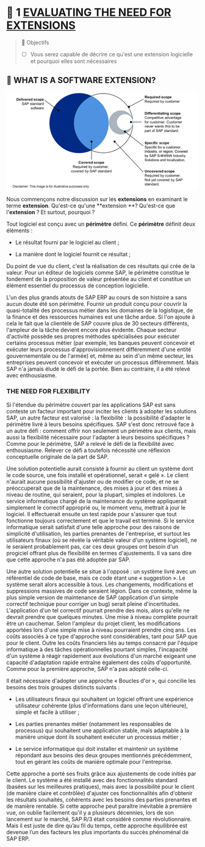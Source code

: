 # 🌸 1 [EVALUATING THE NEED FOR EXTENSIONS](https://learning.sap.com/learning-journeys/practicing-clean-core-extensibility-for-sap-s-4hana-cloud/evaluating-the-need-for-extensions_aaae6788-b141-45d3-9d3b-3ead49dba796?userlogin=true)

> 🌺 Objectifs
>
> - [ ] Vous serez capable de décrire ce qu'est une extension logicielle et pourquoi elles sont nécessaires

## 🌸 WHAT IS A SOFTWARE EXTENSION?

![](./assets/Extensions_001.png)

Nous commençons notre discussion sur les **extensions** en examinant le terme **extension**. Qu'est-ce qu'une **extension **? Qu'est-ce que l'**extension** ? Et surtout, pourquoi ?

Tout logiciel est conçu avec un **périmètre** défini. Ce **périmètre** définit deux éléments :

- Le résultat fourni par le logiciel au client ;

- La manière dont le logiciel fournit ce résultat ;

Du point de vue du client, c'est la réalisation de ces résultats qui crée de la valeur. Pour un éditeur de logiciels comme SAP, le périmètre constitue le fondement de la proposition de valeur présentée au client et constitue un élément essentiel du processus de conception logicielle.

L'un des plus grands atouts de SAP ERP au cours de son histoire a sans aucun doute été son périmètre. Fournir un produit conçu pour couvrir la quasi-totalité des processus métier dans les domaines de la logistique, de la finance et des ressources humaines est une tâche ardue. Si l'on ajoute à cela le fait que la clientèle de SAP couvre plus de 30 secteurs différents, l'ampleur de la tâche devient encore plus évidente. Chaque secteur d'activité possède ses propres méthodes spécialisées pour exécuter certains processus métier (par exemple, les banques peuvent concevoir et exécuter leurs processus d'approvisionnement différemment d'une entité gouvernementale ou de l'armée) et, même au sein d'un même secteur, les entreprises peuvent concevoir et exécuter un processus différemment. Mais SAP n'a jamais éludé le défi de la portée. Bien au contraire, il a été relevé avec enthousiasme.

### THE NEED FOR FLEXIBILITY

Si l'étendue du périmètre couvert par les applications SAP est sans conteste un facteur important pour inciter les clients à adopter les solutions SAP, un autre facteur est valorisé : la flexibilité : la possibilité d'adapter le périmètre livré à leurs besoins spécifiques. SAP s'est donc retrouvé face à un autre défi : comment offrir non seulement un périmètre aux clients, mais aussi la flexibilité nécessaire pour l'adapter à leurs besoins spécifiques ? Comme pour le périmètre, SAP a relevé le défi de la flexibilité avec enthousiasme. Relever ce défi a toutefois nécessité une réflexion conceptuelle originale de la part de SAP.

Une solution potentielle aurait consisté à fournir au client un système dont le code source, une fois installé et opérationnel, serait « gelé ». Le client n'aurait aucune possibilité d'ajuster ou de modifier ce code, et ne se préoccuperait que de la maintenance, des mises à jour et des mises à niveau de routine, qui seraient, pour la plupart, simples et indolores. Le service informatique chargé de la maintenance du système appliquerait simplement le correctif approprié ou, le moment venu, mettrait à jour le logiciel. Il effectuerait ensuite un test rapide pour s'assurer que tout fonctionne toujours correctement et que le travail est terminé. Si le service informatique serait satisfait d'une telle approche pour des raisons de simplicité d'utilisation, les parties prenantes de l'entreprise, et surtout les utilisateurs finaux (où se révèle la véritable valeur d'un système logiciel), ne le seraient probablement pas, car ces deux groupes ont besoin d'un progiciel offrant plus de flexibilité en termes d'ajustements. Il va sans dire que cette approche n'a pas été adoptée par SAP.

Une autre solution potentielle se situe à l'opposé : un système livré avec un référentiel de code de base, mais ce code étant une « suggestion ». Le système serait alors accessible à tous. Les changements, modifications et suppressions massives de code seraient légion. Dans ce contexte, même la plus simple version de maintenance de SAP (application d'un simple correctif technique pour corriger un bug) serait pleine d'incertitudes. L'application d'un tel correctif pourrait prendre des mois, alors qu'elle ne devrait prendre que quelques minutes. Une mise à niveau complète pourrait être un cauchemar. Selon l'ampleur du projet client, les modifications apportées lors d'une simple mise à niveau pourraient prendre cinq ans. Les coûts associés à ce type d'approche sont considérables, tant pour SAP que pour le client. Outre les coûts financiers liés au temps consacré par l'équipe informatique à des tâches opérationnelles pourtant simples, l'incapacité d'un système à réagir rapidement aux évolutions d'un marché exigeant une capacité d'adaptation rapide entraîne également des coûts d'opportunité. Comme pour la première approche, SAP n'a pas adopté celle-ci.

Il était nécessaire d'adopter une approche « Boucles d'or », qui concilie les besoins des trois groupes distincts suivants :

- Les utilisateurs finaux qui souhaitent un logiciel offrant une expérience utilisateur cohérente (plus d'informations dans une leçon ultérieure), simple et facile à utiliser ;

- Les parties prenantes métier (notamment les responsables de processus) qui souhaitent une application stable, mais adaptable à la manière unique dont ils souhaitent exécuter un processus métier ;

- Le service informatique qui doit installer et maintenir un système répondant aux besoins des deux groupes mentionnés précédemment, tout en gérant les coûts de manière optimale pour l'entreprise.

Cette approche a porté ses fruits grâce aux ajustements de code initiés par le client. Le système a été installé avec des fonctionnalités standard (basées sur les meilleures pratiques), mais avec la possibilité pour le client (de manière claire et contrôlée) d'ajuster ces fonctionnalités afin d'obtenir les résultats souhaités, cohérents avec les besoins des parties prenantes et de manière rentable. Si cette approche peut paraître inévitable à première vue, on oublie facilement qu'il y a plusieurs décennies, lors de son lancement sur le marché, SAP R/3 était considéré comme révolutionnaire. Mais il est juste de dire qu’au fil du temps, cette approche équilibrée est devenue l’un des facteurs les plus importants du succès phénoménal de SAP ERP.
